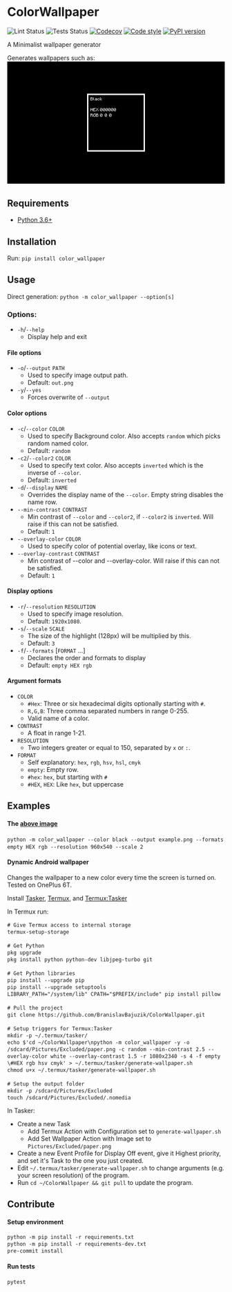 # ColorWallpaper

![Lint Status](https://github.com/BranislavBajuzik/ColorWallpaper/workflows/Lint/badge.svg?branch=master)
![Tests Status](https://github.com/BranislavBajuzik/ColorWallpaper/workflows/Tests/badge.svg?branch=master)
[![Codecov](https://codecov.io/gh/BranislavBajuzik/ColorWallpaper/branch/master/graph/badge.svg)](https://codecov.io/gh/BranislavBajuzik/ColorWallpaper)
[![Code style](https://img.shields.io/badge/code%20style-black-000000.svg)](https://github.com/psf/black)
[![PyPI version](https://badge.fury.io/py/color-wallpaper.svg)](https://badge.fury.io/py/color-wallpaper)

A Minimalist wallpaper generator

Generates wallpapers such as:
![Example](example.png "Example")

## Requirements
- [Python 3.6+](https://www.python.org/downloads/ "Download Python")

## Installation
Run: `pip install color_wallpaper`

## Usage
Direct generation: `python -m color_wallpaper --option[s]`

### Options:
- `-h`/`--help`
  - Display help and exit

#### File options
- `-o`/`--output` `PATH`
  - Used to specify image output path.
  - Default: `out.png`
- `-y`/`--yes`
  - Forces overwrite of `--output`

#### Color options
- `-c`/`--color` `COLOR`
  - Used to specify Background color. Also accepts `random` which picks random named color.
  - Default: `random`
- `-c2`/`--color2` `COLOR`
  - Used to specify text color. Also accepts `inverted` which is the inverse of `--color`.
  - Default: `inverted`
- `-d`/`--display` `NAME`
  - Overrides the display name of the `--color`. Empty string disables the name row.
- `--min-contrast` `CONTRAST`
  - Min contrast of `--color` and `--color2`, if `--color2` is `inverted`. Will raise if this can not be satisfied.
  - Default: `1`
- `--overlay-color` `COLOR`
  - Used to specify color of potential overlay, like icons or text.
- `--overlay-contrast` `CONTRAST`
  - Min contrast of --color and --overlay-color. Will raise if this can not be satisfied.
  - Default: `1`

#### Display options
- `-r`/`--resolution` `RESOLUTION`
  - Used to specify image resolution.
  - Default: `1920x1080`.
- `-s`/`--scale` `SCALE`
  - The size of the highlight (128px) will be multiplied by this.
  - Default: `3`
- `-f`/`--formats` [`FORMAT` ...]
  - Declares the order and formats to display
  - Default: `empty HEX rgb`

#### Argument formats
- `COLOR`
  - `#Hex`: Three or six hexadecimal digits optionally starting with `#`.
  - `R,G,B`: Three comma separated numbers in range 0-255.
  - Valid name of a color.
- `CONTRAST`
  - A float in range 1-21.
- `RESOLUTION`
  - Two integers greater or equal to 150, separated by `x` or `:`.
- `FORMAT`
  - Self explanatory: `hex`, `rgb`, `hsv`, `hsl`, `cmyk`
  - `empty`: Empty row.
  - `#hex`: `hex`, but starting with `#`
  - `#HEX`, `HEX`: Like `hex`, but uppercase

## Examples

#### The [above image](example.png)
`python -m color_wallpaper --color black --output example.png --formats empty HEX rgb --resolution 960x540 --scale 2`

#### Dynamic Android wallpaper
Changes the wallpaper to a new color every time the screen is turned on. Tested on OnePlus 6T.

Install [Tasker](https://play.google.com/store/apps/details?id=net.dinglisch.android.taskerm), [Termux](https://play.google.com/store/apps/details?id=com.termux), and [Termux:Tasker](https://play.google.com/store/apps/details?id=com.termux.tasker)

In Termux run:
```Shell
# Give Termux access to internal storage
termux-setup-storage

# Get Python
pkg upgrade
pkg install python python-dev libjpeg-turbo git

# Get Python libraries
pip install --upgrade pip
pip install --upgrade setuptools
LIBRARY_PATH="/system/lib" CPATH="$PREFIX/include" pip install pillow

# Pull the project
git clone https://github.com/BranislavBajuzik/ColorWallpaper.git

# Setup triggers for Termux:Tasker
mkdir -p ~/.termux/tasker/
echo $'cd ~/ColorWallpaper\npython -m color_wallpaper -y -o /sdcard/Pictures/Excluded/paper.png -c random --min-contrast 2.5 --overlay-color white --overlay-contrast 1.5 -r 1080x2340 -s 4 -f empty \#HEX rgb hsv cmyk' > ~/.termux/tasker/generate-wallpaper.sh
chmod u+x ~/.termux/tasker/generate-wallpaper.sh

# Setup the output folder
mkdir -p /sdcard/Pictures/Excluded
touch /sdcard/Pictures/Excluded/.nomedia
```

In Tasker:
- Create a new Task
  - Add Termux Action with Configuration set to `generate-wallpaper.sh`
  - Add Set Wallpaper Action with Image set to `Pictures/Excluded/paper.png`
- Create a new Event Profile for Display Off event, give it Highest priority, and set it's Task to the one you just created.
- Edit `~/.termux/tasker/generate-wallpaper.sh` to change arguments (e.g. your screen resolution) of the program.
- Run `cd ~/ColorWallpaper && git pull` to update the program.

## Contribute

#### Setup environment
```Shell
python -m pip install -r requirements.txt
python -m pip install -r requirements-dev.txt
pre-commit install
```

#### Run tests
```Shell
pytest
```
